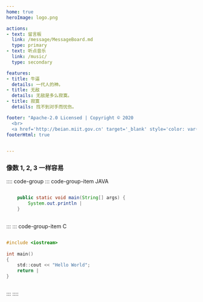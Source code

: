 ```yaml
---
home: true
heroImage: logo.png

actions:
- text: 留言板
  link: /message/MessageBoard.md
  type: primary
- text: 听点音乐
  link: /music/
  type: secondary

features:
- title: 牛逼
  details: 一代人的神。
- title: 无敌
  details: 无敌是多么寂寞。
- title: 寂寞
  details: 找不到对手而忧伤。

footer: "Apache-2.0 Licensed | Copyright © 2020 
  <br>
  <a href='http://beian.miit.gov.cn' target='_blank' style='color: var(--c-text-lighter);font-family: var(--font-family);font-weight: 400;font-size: 14px;'>京ICP备2020034246号-2</a>"
footerHtml: true
 

---
```



###  像数 1, 2, 3 一样容易

:::: code-group
::: code-group-item JAVA
```java

    public static void main(String[] args) {
        System.out.println |
    }
    
```
:::
::: code-group-item C
```c

#include <iostream>
 
int main()
{
    std::cout << "Hello World";
    return |
}
    
```
:::
::::


<br>

<script type="text/javascript">
    console.log("%c只要一步一步一步的往上爬！", "color:green;font-size:18px;font-weight:blod");
</script>
